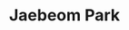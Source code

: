 ---
title: Jaebeom Park
# role: PhD Student
avatar_filename: avatar.jpg
social:  
  - icon: linkedin
    icon_pack: fab
    link: http://www.linkedin.com/in/jaebeom-park-a71349254
  - icon: google-scholar
    icon_pack: ai
    link: https://scholar.google.com/citations?hl=en&user=I_QR3x4AAAAJ
  - icon: orcid
    icon_pack: ai
    link: https://orcid.org/0000-0001-6512-1821
superuser: false
user_groups:
  - Graduate Students
---